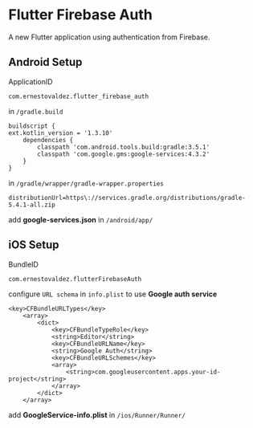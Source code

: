 # Flutter Firebase Auth

A new Flutter application using authentication from Firebase.

## Android Setup

ApplicationID
```
com.ernestovaldez.flutter_firebase_auth
```

in `/gradle.build`
```
buildscript {
ext.kotlin_version = '1.3.10'
    dependencies {
        classpath 'com.android.tools.build:gradle:3.5.1'
        classpath 'com.google.gms:google-services:4.3.2'
    }
}
```

in `/gradle/wrapper/gradle-wrapper.properties`
```
distributionUrl=https\://services.gradle.org/distributions/gradle-5.4.1-all.zip
```

add **google-services.json** in `/android/app/`

## iOS Setup

BundleID
```
com.ernestovaldez.flutterFirebaseAuth
```

configure `URL schema` in `info.plist` to use **Google auth service**
```
<key>CFBundleURLTypes</key>
	<array>
		<dict>
			<key>CFBundleTypeRole</key>
			<string>Editor</string>
			<key>CFBundleURLName</key>
			<string>Google Auth</string>
			<key>CFBundleURLSchemes</key>
			<array>
				<string>com.googleusercontent.apps.your-id-project</string>
			</array>
		</dict>
	</array>
```

add **GoogleService-info.plist** in `/ios/Runner/Runner/`


